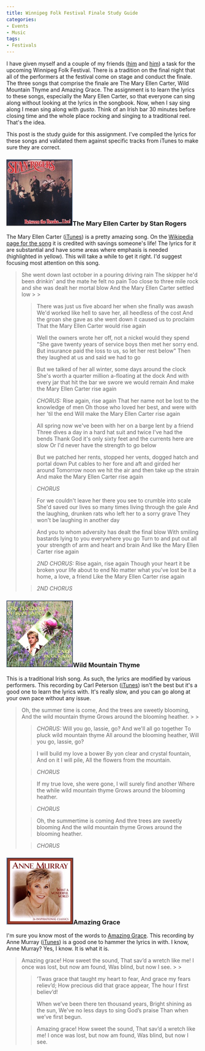 ```yaml
---
title: Winnipeg Folk Festival Finale Study Guide
categories:
- Events
- Music
tags:
- Festivals
---
```


I have given myself and a couple of my friends ([him](http://www.jimbernard.net/) and [him](http://www.thetangens.net/)) a task for the upcoming Winnipeg Folk Festival. There is a tradition on the final night that all of the performers at the festival come on stage and conduct the finale. The three songs that comprise the finale are The Mary Ellen Carter, Wild Mountain Thyme and Amazing Grace. The assignment is to learn the lyrics to these songs, especially the Mary Ellen Carter, so that everyone can sing along without looking at the lyrics in the songbook.
Now, when I say sing along I mean sing along with _gusto_. Think of an Irish bar 30 minutes before closing time and the whole place rocking and singing to a traditional reel. That's the idea.

This post is the study guide for this assignment. I've compiled the lyrics for these songs and validated them against specific tracks from iTunes to make sure they are correct.

<!-- more -->

### ![between the breaks.jpg](/assets/posts/2007/between-the-breaks1.jpg)The Mary Ellen Carter by Stan Rogers

The Mary Ellen Carter ([iTunes](http://phobos.apple.com/WebObjects/MZStore.woa/wa/viewAlbum?id=256370588&s=143441)) is a pretty amazing song. On the [Wikipedia page for the song](http://en.wikipedia.org/wiki/The_Mary_Ellen_Carter) it is credited with savings someone's life! The lyrics for it are substantial and have some areas where emphasis is needed (highlighted in yellow). This will take a while to get it right. I'd suggest focusing most attention on this song.

<blockquote>
She went down last october in a pouring driving rain
The skipper he'd been drinkin' and the mate he felt no pain
Too close to three mile rock and she was dealt her mortal blow
And the Mary Ellen Carter settled low
> 
> 

> 
> There was just us five aboard her when she finally was awash
We'd worked like hell to save her, all heedless of the cost
And the groan she gave as she went down it caused us to proclaim
That the Mary Ellen Carter would rise again
> 
> 

> 
> Well the owners wrote her off, not a nickel would they spend
"She gave twenty years of service boys then met her sorry end.
But insurance paid the loss to us, so let her rest below"
Then they laughed at us and said we had to go
> 
> 

> 
> But we talked of her all winter, some days around the clock
She's worth a quarter million a-floating at the dock
And with every jar that hit the bar we swore we would remain
And make the Mary Ellen Carter rise again
> 
> 

> 
> _CHORUS:_
Rise again, rise again
That her name not be lost to the knowledge of men
Oh those who loved her best, and were with her 'til the end
Will make the Mary Ellen Carter rise again
> 
> 

> 
> All spring now we've been with her on a barge lent by a friend
Three dives a day in a hard hat suit and twice I've had the bends
Thank God it's only sixty feet and the currents here are slow
Or I'd never have the strength to go below
> 
> 

> 
> But we patched her rents, stopped her vents, dogged hatch and portal down
Put cables to her fore and aft and girded her around
Tomorrow noon we hit the air and then take up the strain
And make the Mary Ellen Carter rise again
> 
> 

> 
> _CHORUS_
> 
> 

> 
> For we couldn't leave her there you see to crumble into scale
She'd saved our lives so many times living through the gale
And the laughing, drunken rats who left her to a sorry grave
They won't be laughing in another day
> 
> 

> 
> And you to whom adversity has dealt the final blow
With smiling bastards lying to you everywhere you go
Turn to and put out all your strength of arm and heart and brain
And like the Mary Ellen Carter rise again
> 
> 

> 
> _2ND CHORUS:_
Rise again, rise again
Though your heart it be broken your life about to end
No matter what you've lost be it a home, a love, a friend
Like the Mary Ellen Carter rise again
> 
> 

> 
> _2ND CHORUS_

> 
> </blockquote>

### ![thyme.jpg](/assets/posts/2007/thyme1.jpg)Wild Mountain Thyme

This is a traditional Irish song. As such, the lyrics are modified by various performers. This recording by Carl Peterson ([iTunes](http://phobos.apple.com/WebObjects/MZStore.woa/wa/viewAlbum?id=261872728&s=143441)) isn't the best but it's a good one to learn the lyrics with. It's really slow, and you can go along at your own pace without any issue.

<blockquote>
Oh, the summer time is come,
And the trees are sweetly blooming,
And the wild mountain thyme
Grows around the blooming heather.
> 
> 

> 
> _CHORUS:_
Will you go, lassie, go?
And we'll all go together
To pluck wild mountain thyme
All around the blooming heather,
Will you go, lassie, go?
> 
> 

> 
> I will build my love a bower
By yon clear and crystal fountain,
And on it I will pile,
All the flowers from the mountain.
> 
> 

> 
> _CHORUS_
> 
> 

> 
> If my true love, she were gone,
I will surely find another
Where the while wild mountain thyme
Grows around the blooming heather.
> 
> 

> 
> _CHORUS_
> 
> 

> 
> Oh, the summertime is coming
And thre trees are sweetly blooming
And the wild mountain thyme
Grows around the blooming heather.
> 
> 

> 
> _CHORUS_

> 
> </blockquote>

### ![amazing.jpg](/assets/posts/2007/amazing1.jpg)Amazing Grace

I'm sure you know most of the words to [Amazing Grace](http://en.wikipedia.org/wiki/Amazing_Grace). This recording by Anne Murray ([iTunes](http://phobos.apple.com/WebObjects/MZStore.woa/wa/viewAlbum?id=1130682&s=143441)) is a good one to hammer the lyrics in with. I know, Anne Murray? Yes, I know. It is what it is.

<blockquote>
Amazing grace! How sweet the sound,
That sav’d a wretch like me!
I once was lost, but now am found,
Was blind, but now I see.
> 
> 

> 
> ’Twas grace that taught my heart to fear,
And grace my fears reliev’d;
How precious did that grace appear,
The hour I first believ’d!
> 
> 

> 
> When we’ve been there ten thousand years,
Bright shining as the sun,
We've no less days to sing God’s praise
Than when we’ve first begun.
> 
> 

> 
> Amazing grace! How sweet the sound,
That sav’d a wretch like me!
I once was lost, but now am found,
Was blind, but now I see.

> 
> </blockquote>
